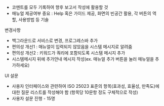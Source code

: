 - 코멘트를 모두 기록하여 향후 보고서 작성에 활용할 것
- 매뉴얼 제공여부 중요 : Help 혹은 가이드 제공, 화면의 빈공간 활용, 각 버튼의 역할, 사용방법 등 기술

변경사항
- 백그라운드로 서비스로 변경, 프로그레스바 추가
- 편의성 개선1 : 매뉴얼이 입력되지 않았음을 시스템 메시지로 알려줌
- 편의성 개선2 : 키워드가 쿼리에 포함되도록 시스템 메시지 추가
- 시스템메시지 뒤에 추가안내 메시지 작성(ex. 매뉴얼 추가 버튼을 눌러 매뉴얼을 추가하세요)

UI 설문
- 사용자 인터페이스와 관련하여 ISO 25023 표준의 항목(효과성, 효율성, 만족도)에 대한 질문 리스트를 작성해야 함 (항목당 10문항 정도 구체적으로 작성)
- 사용자 설문 진행 - 15명